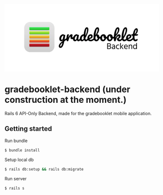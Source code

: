 ![alt backend image](app/assets/images/backend.png)

# gradebooklet-backend (under construction at the moment.)

Rails 6 API-Only Backend, made for the gradebooklet mobile application.

## Getting started

Run bundle
```bash
$ bundle install
```

Setup local db
```bash
$ rails db:setup && rails db:migrate
```

Run server
```bash
$ rails s
```